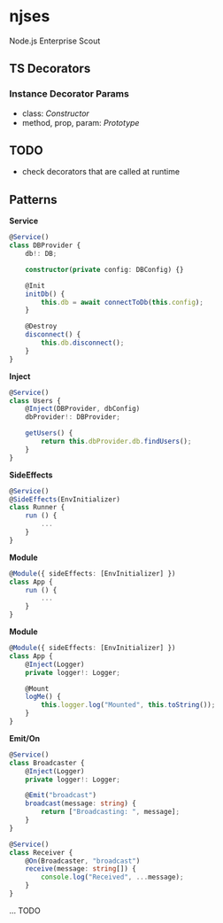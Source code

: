 # njses

Node.js Enterprise Scout

## TS Decorators

### Instance Decorator Params

-   class: _Constructor_
-   method, prop, param: _Prototype_

## TODO

-   check decorators that are called at runtime

## Patterns

**Service**

```ts
@Service()
class DBProvider {
    db!: DB;

    constructor(private config: DBConfig) {}

    @Init
    initDb() {
        this.db = await connectToDb(this.config);
    }

    @Destroy
    disconnect() {
        this.db.disconnect();
    }
}
```

**Inject**

```ts
@Service()
class Users {
    @Inject(DBProvider, dbConfig)
    dbProvider!: DBProvider;

    getUsers() {
        return this.dbProvider.db.findUsers();
    }
}
```

**SideEffects**

```ts
@Service()
@SideEffects(EnvInitializer)
class Runner {
    run () {
        ...
    }
}
```

**Module**

```ts
@Module({ sideEffects: [EnvInitializer] })
class App {
    run () {
        ...
    }
}
```

**Module**

```ts
@Module({ sideEffects: [EnvInitializer] })
class App {
    @Inject(Logger)
    private logger!: Logger;

    @Mount
    logMe() {
        this.logger.log("Mounted", this.toString());
    }
}
```

**Emit/On**

```ts
@Service()
class Broadcaster {
    @Inject(Logger)
    private logger!: Logger;

    @Emit("broadcast")
    broadcast(message: string) {
        return ["Broadcasting: ", message];
    }
}

@Service()
class Receiver {
    @On(Broadcaster, "broadcast")
    receive(message: string[]) {
        console.log("Received", ...message);
    }
}
```

... TODO